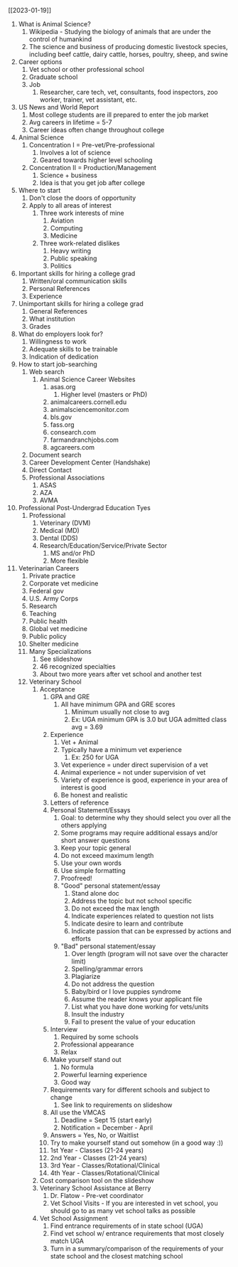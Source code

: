 [[2023-01-19]]

1. What is Animal Science?
	1. Wikipedia - Studying the biology of animals that are under the control of humankind
	2. The science and business of producing domestic livestock species, including beef cattle, dairy cattle, horses, poultry, sheep, and swine
2. Career options
	1. Vet school or other professional school
	2. Graduate school
	3. Job
		1. Researcher, care tech, vet, consultants, food inspectors, zoo worker, trainer, vet assistant, etc.
3. US News and World Report
	1. Most college students are ill prepared to enter the job market
	2. Avg careers in lifetime = 5-7
	3. Career ideas often change throughout college
4. Animal Science
	1. Concentration I = Pre-vet/Pre-professional
		1. Involves a lot of science
		2. Geared towards higher level schooling
	2. Concentration II = Production/Management
		1. Science + business 
		2. Idea is that you get job after college
5. Where to start
	1. Don't close the doors of opportunity
	2. Apply to all areas of interest
		1. Three work interests of mine
			1. Aviation
			2. Computing
			3. Medicine
		2. Three work-related dislikes
			1. Heavy writing
			2. Public speaking
			3. Politics
6. Important skills for hiring a college grad
	1. Written/oral communication skills
	2. Personal References
	3. Experience
7. Unimportant skills for hiring a college grad
	1. General References
	2. What institution
	3. Grades
8. What do employers look for?
	1. Willingness to work
	2. Adequate skills to be trainable
	3. Indication of dedication
9. How to start job-searching
	1. Web search
		1. Animal Science Career Websites
			1. asas.org
				1. Higher level (masters or PhD)
			2. animalcareers.cornell.edu
			3. animalsciencemonitor.com
			4. bls.gov
			5. fass.org
			6. consearch.com
			7. farmandranchjobs.com
			8. agcareers.com
	2. Document search
	3. Career Development Center (Handshake)
	4. Direct Contact
	5. Professional Associations
		1. ASAS
		2. AZA
		3. AVMA
11. Professional Post-Undergrad Education Tyes
	1. Professional
		1. Veterinary (DVM)
		2. Medical (MD)
		3. Dental (DDS)
		4. Research/Education/Service/Private Sector
			1. MS and/or PhD
			2. More flexible
12. Veterinarian Careers
	1. Private practice
	2. Corporate vet medicine
	3. Federal gov
	4. U.S. Army Corps
	5. Research
	6. Teaching
	7. Public health
	8. Global vet medicine
	9. Public policy
	10. Shelter medicine
	11. Many Specializations
		1. See slideshow
		2. 46 recognized specialties
		3. About two more years after vet school and another test
	12. Veterinary School
		1. Acceptance
			1. GPA and GRE
				1. All have minimum GPA and GRE scores
					1. Minimum usually not close to avg
					2. Ex: UGA minimum GPA is 3.0 but UGA admitted class avg = 3.69
			2. Experience
				1. Vet + Animal
				2. Typically have a minimum vet experience
					1. Ex: 250 for UGA
				3. Vet experience = under direct supervision of a vet
				4. Animal experience = not under supervision of vet
				5. Variety of experience is good, experience in your area of interest is good
				6. Be honest and realistic
			3. Letters of reference
			4. Personal Statement/Essays
				1. Goal: to determine why they should select you over all the others applying
				2. Some programs may require additional essays and/or short answer questions
				3. Keep your topic general
				4. Do not exceed maximum length
				5. Use your own words
				6. Use simple formatting
				7. Proofreed!
				8. "Good" personal statement/essay
					1. Stand alone doc
					2. Address the topic but not school specific
					3. Do not exceed the max length
					4. Indicate experiences related to question not lists
					5. Indicate desire to learn and contribute
					6. Indicate passion that can be expressed by actions and efforts
				9. "Bad" personal statement/essay
					1. Over length (program will not save over the character limit)
					2. Spelling/grammar errors
					3. Plagiarize
					4. Do not address the question
					5. Baby/bird or I love puppies syndrome
					6. Assume the reader knows your applicant file
					7. List what you have done working for vets/units
					8. Insult the industry
					9. Fail to present the value of your education
			5. Interview
				1. Required by some schools
				2. Professional appearance
				3. Relax
			6. Make yourself stand out
				1. No formula
				2. Powerful learning experience
				3. Good way
			7. Requirements vary for different schools and subject to change
				1. See link to requirements on slideshow 
			8. All use the VMCAS
				1. Deadline = Sept 15 (start early)
				2. Notification = December - April
			9. Answers = Yes, No, or Waitlist
			10. Try to make yourself stand out somehow (in a good way :))
			11. 1st Year - Classes (21-24 years)
			12. 2nd Year - Classes (21-24 years)
			13. 3rd Year - Classes/Rotational/Clinical
			14. 4th Year - Classes/Rotational/Clinical
		2. Cost comparison tool on the slideshow
		3. Veterinary School Assistance at Berry
			1. Dr. Flatow - Pre-vet coordinator
			2. Vet School Visits - If you are interested in vet school, you should go to as many vet school talks as possible
		4. Vet School Assignment
			1. Find entrance requirements of in state school (UGA)
			2. Find vet school w/ entrance requirements that most closely match UGA
			3. Turn in a summary/comparison of the requirements of your state school and the closest matching school 